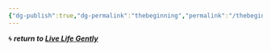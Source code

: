 ```yaml
---
{"dg-publish":true,"dg-permalink":"thebeginning","permalink":"/thebeginning/","dgHomeLink":true,"dgPassFrontmatter":false}
---
```



🌀 ***return to [Live Life Gently](https://livelifegently.co.uk/)***